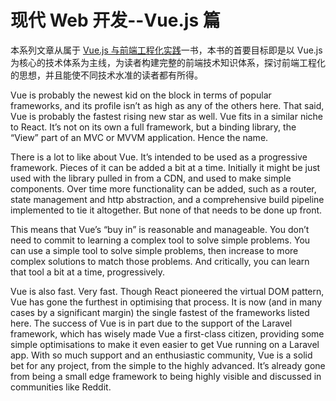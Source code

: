 # 现代 Web 开发--Vue.js 篇

本系列文章从属于 [Vue.js 与前端工程化实践](https://parg.co/bWg)一书，本书的首要目标即是以 Vue.js 为核心的技术体系为主线，为读者构建完整的前端技术知识体系，探讨前端工程化的思想，并且能使不同技术水准的读者都有所得。

Vue is probably the newest kid on the block in terms of popular frameworks, and its profile isn’t as high as any of the others here. That said, Vue is probably the fastest rising new star as well. Vue fits in a similar niche to React. It’s not on its own a full framework, but a binding library, the “View” part of an MVC or MVVM application. Hence the name.

There is a lot to like about Vue. It’s intended to be used as a progressive framework. Pieces of it can be added a bit at a time. Initially it might be just used with the library pulled in from a CDN, and used to make simple components. Over time more functionality can be added, such as a router, state management and http abstraction, and a comprehensive build pipeline implemented to tie it altogether. But none of that needs to be done up front.

This means that Vue’s “buy in” is reasonable and manageable. You don’t need to commit to learning a complex tool to solve simple problems. You can use a simple tool to solve simple problems, then increase to more complex solutions to match those problems. And critically, you can learn that tool a bit at a time, progressively.

Vue is also fast. Very fast. Though React pioneered the virtual DOM pattern, Vue has gone the furthest in optimising that process. It is now (and in many cases by a significant margin) the single fastest of the frameworks listed here.
The success of Vue is in part due to the support of the Laravel framework, which has wisely made Vue a first-class citizen, providing some simple optimisations to make it even easier to get Vue running on a Laravel app. With so much support and an enthusiastic community, Vue is a solid bet for any project, from the simple to the highly advanced. It’s already gone from being a small edge framework to being highly visible and discussed in communities like Reddit.
